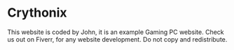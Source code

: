 # Crythonix
This website is coded by John, it is an example Gaming PC website.
Check us out on Fiverr, for any website development.
Do not copy and redistribute.
